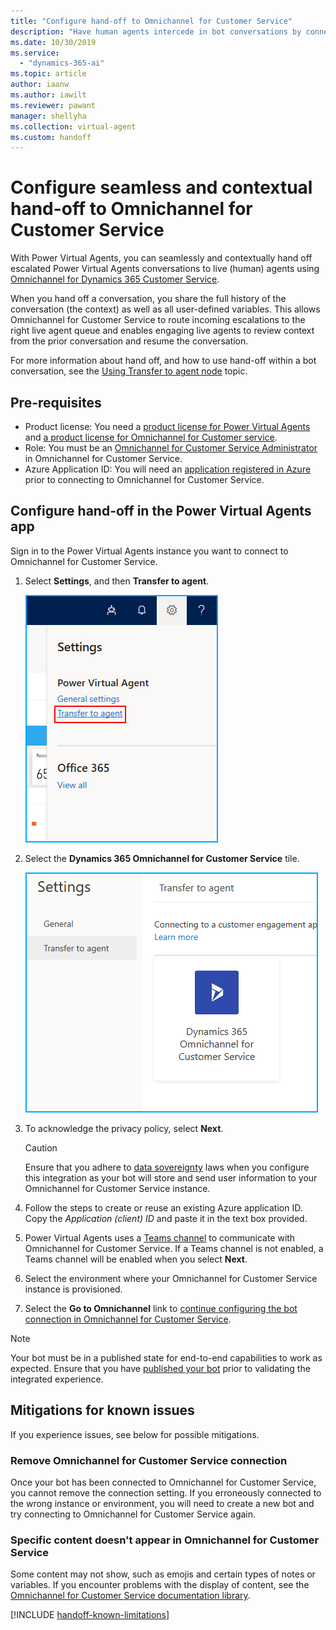 ```yaml
---
title: "Configure hand-off to Omnichannel for Customer Service"
description: "Have human agents intercede in bot conversations by connecting Power Virtual Agents to Omnichannel."
ms.date: 10/30/2019
ms.service:
  - "dynamics-365-ai"
ms.topic: article
author: iaanw  
ms.author: iawilt
ms.reviewer: pawant
manager: shellyha
ms.collection: virtual-agent
ms.custom: handoff
---
```


# Configure seamless and contextual hand-off to Omnichannel for Customer Service
With Power Virtual Agents, you can seamlessly and contextually hand off escalated Power Virtual Agents conversations to live (human) agents using [Omnichannel for Dynamics 365 Customer Service](https://docs.microsoft.com/dynamics365/omnichannel/omnichannel-customer-service-guide). 

When you hand off a conversation, you share the full history of the conversation (the context) as well as all user-defined variables. This allows Omnichannel for Customer Service to route incoming escalations to the right live agent queue and enables engaging live agents to review context from the prior conversation and resume the conversation.

For more information about hand off, and how to use hand-off within a bot conversation, see the [Using Transfer to agent node](how-to-handoff.md) topic.

## Pre-requisites
* Product license: You need a [product license for Power Virtual Agents](https://go.microsoft.com/fwlink/?LinkId=2092080&clcid=0x409) and [a product license for Omnichannel for Customer service](https://docs.microsoft.com/dynamics365/customer-engagement/omnichannel/try-chat-for-dynamics365).
* Role: You must be an [Omnichannel for Customer Service Administrator](https://docs.microsoft.com/dynamics365/customer-engagement/omnichannel/administrator/add-users-assign-roles) in Omnichannel for Customer Service.
* Azure Application ID: You will need an [application registered in Azure](https://docs.microsoft.com/azure/active-directory/develop/howto-create-service-principal-portal#create-an-azure-active-directory-application) prior to connecting to Omnichannel for Customer Service.


## Configure hand-off in the Power Virtual Agents app

Sign in to the Power Virtual Agents instance you want to connect to Omnichannel for Customer Service.


1. Select **Settings**, and then **Transfer to agent**.
    
    ![IMAGE SHOWING SETTINGS PANEL OPENED](media/handoff-settings.png)


1. Select the **Dynamics 365 Omnichannel for Customer Service** tile.

    ![IMAGE SHOWING OC TILE IN SETTINGS](media/handoff-oc-tile.png)


1. To acknowledge the privacy policy, select **Next**. 
    >[!CAUTION]
    >Ensure that you adhere to [data sovereignty](data-location.md) laws when you configure this integration as your bot will store and send user information to your Omnichannel for Customer Service instance.

1. Follow the steps to create or reuse an existing Azure application ID. Copy the *Application (client) ID* and paste it in the text box provided.

1. Power Virtual Agents uses a [Teams channel](getting-started-deploy.md) to communicate with Omnichannel for Customer Service. If a Teams channel is not enabled, a Teams channel will be enabled when you select **Next**. 

1. Select the environment where your Omnichannel for Customer Service instance is provisioned.

1. Select the **Go to Omnichannel** link to [continue configuring the bot connection in Omnichannel for Customer Service](https://docs.microsoft.com/dynamics365/omnichannel/administrator/configure-bot-virtual-agent).

<!--
>[!NOTE]
>If you see an error, review the possible [errors and mitigations listed below](#mitigations-for-known-issues).
-->


>[!NOTE]
>Your bot must be in a published state for end-to-end capabilities to work as expected. Ensure that you have [published your bot](getting-started-deploy.md) prior to validating the integrated experience.

## Mitigations for known issues
If you experience issues, see below for possible mitigations.
<!--note from editor: We don't have headings without content underneath them, so I added a sentence. Feel free to make it better. 
It's also worth asking if the info should go in a KB instead of product documentation. What you have below looks like it should go in a readme, but I'm not aware of one being done where you could add this. -->

### Remove Omnichannel for Customer Service connection
Once your bot has been connected to Omnichannel for Customer Service, you cannot remove the connection setting. If you erroneously connected to the wrong instance or environment, you will need to create a new bot and try connecting to Omnichannel for Customer Service again.

### Specific content doesn't appear in Omnichannel for Customer Service
Some content may not show, such as emojis and certain types of notes or variables. If you encounter problems with the display of content, see the [Omnichannel for Customer Service documentation library](https://docs.microsoft.com/dynamics365/omnichannel/omnichannel-readme).


<!--
### Known connection error codes and mitigations
Here are some known errors.

| Error | Description | Next steps / Mitigation |
| ------- | ------- | ------- |
| 


For errors not shown here, please reach out to your dedicated Microsoft support contact.
-->

[!INCLUDE [handoff-known-limitations](includes/handoff-known-limitations.md)]
